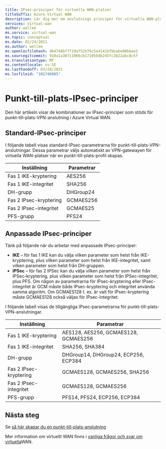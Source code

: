 ```yaml
---
title: IPsec-principer för virtuella WAN-platser
titleSuffix: Azure Virtual WAN
description: Lär dig mer om anslutnings principer för virtuella WAN-platser i Azure.
services: virtual-wan
author: wellee
ms.service: virtual-wan
ms.topic: conceptual
ms.date: 02/24/2021
ms.author: wellee
ms.openlocfilehash: d64748bf7719af52b76c5e4141bfbbabe80bbae2
ms.sourcegitcommit: 910a1a38711966cb171050db245fc3b22abc8c5f
ms.translationtype: MT
ms.contentlocale: sv-SE
ms.lasthandoff: 03/20/2021
ms.locfileid: "101746985"
---
```

# <a name="point-to-site-ipsec-policies"></a>Punkt-till-plats-IPsec-principer

Den här artikeln visar de kombinationer av IPsec-principer som stöds för punkt-till-plats-VPN-anslutning i Azure Virtual WAN.

## <a name="default-ipsec-policies"></a>Standard-IPsec-principer

I följande tabell visas standard-IPsec-parametrarna för punkt-till-plats-VPN-anslutningar. Dessa parametrar väljs automatiskt av VPN-gatewayen för virtuella WAN-platser när en punkt-till-plats-profil skapas.

| Inställning | Parametrar |
|--- |--- |
| Fas 1 IKE-kryptering | AES256 |
| Fas 1 IKE-integritet |  SHA256 |
| DH-grupp | DHGroup24 |
| Fas 2 IPsec-kryptering | GCMAES256|
| Fas 2 IPsec-integritet | GCMAES25 |
| PFS-grupp |PFS24|

## <a name="custom-ipsec-policies"></a>Anpassade IPsec-principer

Tänk på följande när du arbetar med anpassade IPsec-principer:

* **IKE** – för fas 1 IKE kan du välja vilken parameter som helst från IKE-kryptering, plus vilken parameter som helst från IKE-integritet, samt vilken parameter som helst från DH-gruppen.
* **IPSec** – för fas 2 IPSec kan du välja vilken parameter som helst från IPSec-kryptering, plus vilken parameter som helst från IPSec-integritet, plus PFS. Om någon av parametrarna för IPsec-kryptering eller IPsec-integritet är GCM måste både IPsec-kryptering och integritet använda samma algoritm. Om GCMAES128 t. ex. är valt för IPsec-kryptering måste GCMAES128 också väljas för IPsec-integritet.  

I följande tabell visas de tillgängliga IPsec-parametrarna för punkt-till-plats-VPN-anslutningar.

| Inställning | Parametrar |
|--- |--- |
| Fas 1 IKE-kryptering | AES128, AES256, GCMAES128, GCMAES256 |
| Fas 1 IKE-integritet |  SHA256, SHA384 |
| DH-grupp | DHGroup14, DHGroup24, ECP256, ECP384 |
| Fas 2 IPsec-kryptering | GCMAES128, GCMAES256, SHA256|
| Fas 2 IPsec-integritet | GCMAES128, GCMAES256 |
| PFS-grupp |PFS14, PFS24, ECP256, ECP384|

## <a name="next-steps"></a>Nästa steg

Se [så här skapar du en punkt-till-plats-anslutning](virtual-wan-point-to-site-portal.md)

Mer information om virtuellt WAN finns i [vanliga frågor och svar om virtuella](virtual-wan-faq.md)WAN.
